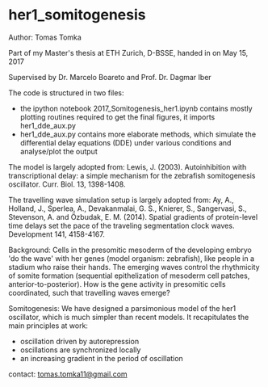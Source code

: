 # her1_somitogenesis
Author: Tomas Tomka

Part of my Master's thesis at ETH Zurich, D-BSSE, handed in on May 15, 2017 

Supervised by Dr. Marcelo Boareto and Prof. Dr. Dagmar Iber

The code is structured in two files:
- the ipython notebook 2017_Somitogenesis_her1.ipynb contains mostly plotting routines required to get the final figures, it imports her1_dde_aux.py
- her1_dde_aux.py contains more elaborate methods, which simulate the differential delay equations (DDE) under various conditions and analyse/plot the output

The model is largely adopted from: Lewis, J. (2003). Autoinhibition with transcriptional delay: a simple mechanism for the zebrafish somitogenesis oscillator. Curr. Biol. 13, 1398-1408.

The travelling wave simulation setup is largely adopted from: Ay, A., Holland, J., Sperlea, A., Devakanmalai, G. S., Knierer, S., Sangervasi, S., Stevenson, A. and Özbudak,
E. M. (2014). Spatial gradients of protein-level time delays set the pace of the traveling segmentation clock
waves. Development 141, 4158-4167.

Background: Cells in the presomitic mesoderm of the developing embryo 'do the wave' with her genes (model organism: zebrafish), like people in a stadium who raise their hands. The emerging waves control the rhythmicity of somite formation (sequential epithelization of mesoderm cell patches, anterior-to-posterior). How is the gene activity in presomitic cells coordinated, such that travelling waves emerge?

Somitogenesis: We have designed a parsimonious model of the her1 oscillator, which is much simpler than recent models. It recapitulates the main principles at work:     
 - oscillation driven by autorepression
 - oscillations are synchronized locally
 - an increasing gradient in the period of oscillation
 
contact: tomas.tomka11@gmail.com
